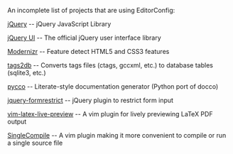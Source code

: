 An incomplete list of projects that are using EditorConfig:

[jQuery](https://github.com/jquery/jquery) -- jQuery JavaScript Library

[jQuery UI](https://github.com/jquery/jquery-ui) -- The official jQuery user interface library

[Modernizr](https://github.com/Modernizr/Modernizr) -- Feature detect HTML5 and CSS3 features

[tags2db](http://xuhdev.github.com/tags2db) -- Converts tags files (ctags, gccxml, etc.) to database
tables (sqlite3, etc.)

[pycco](https://github.com/fitzgen/pycco) -- Literate-style documentation generator (Python port of docco)

[jquery-formrestrict](https://github.com/treyhunner/jquery-formrestrict) -- jQuery plugin to restrict form input

[vim-latex-live-preview](https://github.com/xuhdev/vim-latex-live-preview) -- A vim plugin for lively previewing LaTeX PDF output

[SingleCompile](https://github.com/xuhdev/SingleCompile) -- A vim plugin making it more convenient to compile or run a single source file